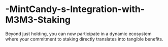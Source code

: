 # -MintCandy-s-Integration-with-M3M3-Staking
Beyond just holding, you can now participate in a dynamic ecosystem where your commitment to staking directly translates into tangible benefits.
